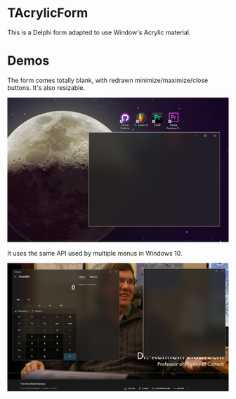 # TAcrylicForm  
This is a Delphi form adapted to use Window's Acrylic material.  

# Demos
The form comes totally blank, with redrawn minimize/maximize/close buttons. It's also resizable.

![](docs/demo1.png)  

It uses the same API used by multiple menus in Windows 10.

![](docs/demo2.png)  
